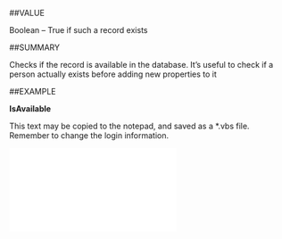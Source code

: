 
##VALUE

Boolean – True if such a record exists


##SUMMARY

Checks if the record is available in the database. It’s useful to check if a person actually exists before adding new properties to it


##EXAMPLE

**IsAvailable**

This text may be copied to the notepad, and saved as a *.vbs file. Remember to change the login information.

![](..\..\Examples\vbs\SOPerson.IsAvailable.vbs.txt)

